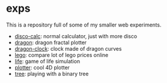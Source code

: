 # exps

This is a repository full of some of my smaller web experiments.

+ [disco-calc](http://sclark.io/exps/disco-calc): normal calculator, just with more disco
+ [dragon](http://sclark.io/exps/dragon): dragon fractal plotter
+ [dragon-clock](http://sclark.io/exps/dragon-clock): clock made of dragon curves
+ [lego](http://sclark.io/exps/lego): compare lot of lego prices online
+ [life](http://sclark.io/exps/life): game of life simulation
+ [plotter](http://sclark.io/exps/plotter): cool 4D plotter
+ [tree](http://sclark.io/exps/tree): playing with a binary tree
